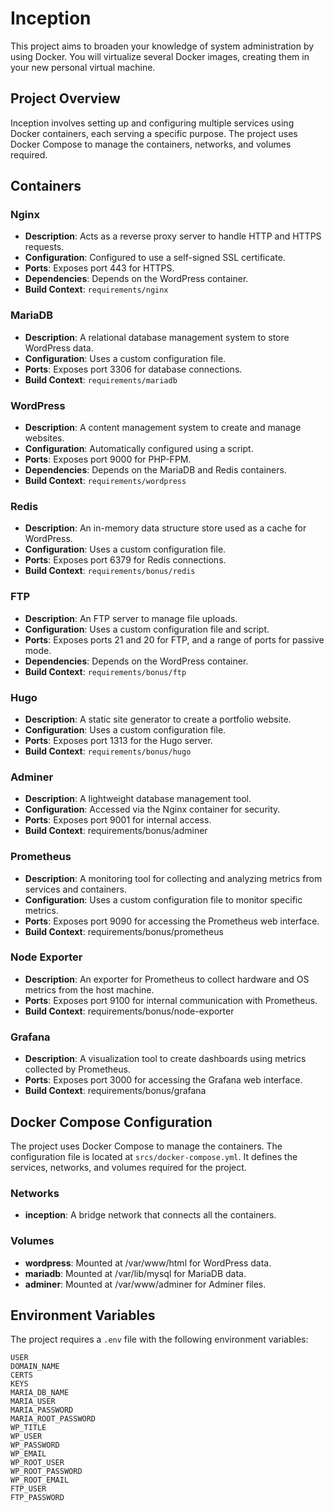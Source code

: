 # Inception

This project aims to broaden your knowledge of system administration by using Docker. You will virtualize several Docker images, creating them in your new personal virtual machine.

## Project Overview

Inception involves setting up and configuring multiple services using Docker containers, each serving a specific purpose. The project uses Docker Compose to manage the containers, networks, and volumes required.

## Containers

### Nginx
- **Description**: Acts as a reverse proxy server to handle HTTP and HTTPS requests.
- **Configuration**: Configured to use a self-signed SSL certificate.
- **Ports**: Exposes port 443 for HTTPS.
- **Dependencies**: Depends on the WordPress container.
- **Build Context**: `requirements/nginx`

### MariaDB
- **Description**: A relational database management system to store WordPress data.
- **Configuration**: Uses a custom configuration file.
- **Ports**: Exposes port 3306 for database connections.
- **Build Context**: `requirements/mariadb`

### WordPress
- **Description**: A content management system to create and manage websites.
- **Configuration**: Automatically configured using a script.
- **Ports**: Exposes port 9000 for PHP-FPM.
- **Dependencies**: Depends on the MariaDB and Redis containers.
- **Build Context**: `requirements/wordpress`

### Redis
- **Description**: An in-memory data structure store used as a cache for WordPress.
- **Configuration**: Uses a custom configuration file.
- **Ports**: Exposes port 6379 for Redis connections.
- **Build Context**: `requirements/bonus/redis`

### FTP
- **Description**: An FTP server to manage file uploads.
- **Configuration**: Uses a custom configuration file and script.
- **Ports**: Exposes ports 21 and 20 for FTP, and a range of ports for passive mode.
- **Dependencies**: Depends on the WordPress container.
- **Build Context**: `requirements/bonus/ftp`

### Hugo
- **Description**: A static site generator to create a portfolio website.
- **Configuration**: Uses a custom configuration file.
- **Ports**: Exposes port 1313 for the Hugo server.
- **Build Context**: `requirements/bonus/hugo`

### Adminer
- **Description**: A lightweight database management tool.
- **Configuration**: Accessed via the Nginx container for security.
- **Ports**: Exposes port 9001 for internal access.
- **Build Context**: requirements/bonus/adminer

### Prometheus
- **Description**: A monitoring tool for collecting and analyzing metrics from services and containers.
- **Configuration**: Uses a custom configuration file to monitor specific metrics.
- **Ports**: Exposes port 9090 for accessing the Prometheus web interface.
- **Build Context**: requirements/bonus/prometheus

### Node Exporter
- **Description**: An exporter for Prometheus to collect hardware and OS metrics from the host machine.
- **Ports**: Exposes port 9100 for internal communication with Prometheus.
- **Build Context**: requirements/bonus/node-exporter

### Grafana
- **Description**: A visualization tool to create dashboards using metrics collected by Prometheus.
- **Ports**: Exposes port 3000 for accessing the Grafana web interface.
- **Build Context**: requirements/bonus/grafana

## Docker Compose Configuration

The project uses Docker Compose to manage the containers. The configuration file is located at `srcs/docker-compose.yml`. It defines the services, networks, and volumes required for the project.

### Networks
- **inception**: A bridge network that connects all the containers.
### Volumes 
- **wordpress**: Mounted at /var/www/html for WordPress data.
- **mariadb**: Mounted at /var/lib/mysql for MariaDB data.
- **adminer**: Mounted at /var/www/adminer for Adminer files.

## Environment Variables

The project requires a `.env` file with the following environment variables:

```plaintext
USER
DOMAIN_NAME
CERTS
KEYS
MARIA_DB_NAME
MARIA_USER
MARIA_PASSWORD
MARIA_ROOT_PASSWORD
WP_TITLE
WP_USER
WP_PASSWORD
WP_EMAIL
WP_ROOT_USER
WP_ROOT_PASSWORD
WP_ROOT_EMAIL
FTP_USER
FTP_PASSWORD
```


